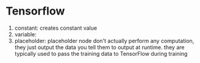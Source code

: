 Tensorflow
=============

   1. constant: creates constant value
   1. variable:
   1. placeholder: placeholder node don't actually perform any computation, they just output the data you tell them
                 to output at runtime. they are typically used to pass the training data to TensorFlow during training